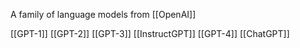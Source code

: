 A family of language models from [[OpenAI]]

[[GPT-1]]
[[GPT-2]]
[[GPT-3]]
[[InstructGPT]]
[[GPT-4]]
[[ChatGPT]]